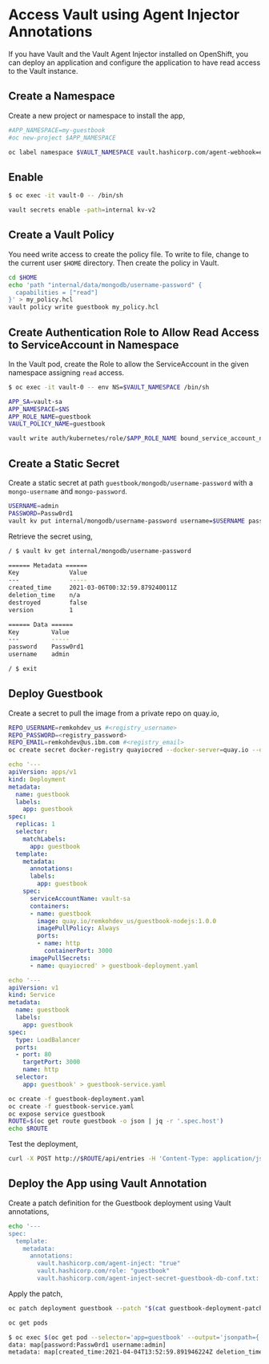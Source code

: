 # Access Vault using Agent Injector Annotations

If you have Vault and the Vault Agent Injector installed on OpenShift, you can deploy an application and configure the application to have read access to the Vault instance.

## Create a Namespace

Create a new project or namespace to install the app,

```bash
#APP_NAMESPACE=my-guestbook
#oc new-project $APP_NAMESPACE

oc label namespace $VAULT_NAMESPACE vault.hashicorp.com/agent-webhook=enabled
```

## Enable 

```bash
$ oc exec -it vault-0 -- /bin/sh

vault secrets enable -path=internal kv-v2
```

## Create a Vault Policy

You need write access to create the policy file. To write to file, change to the current user `$HOME` directory. Then create the policy in Vault.

```bash
cd $HOME
echo 'path "internal/data/mongodb/username-password" {
  capabilities = ["read"]
}' > my_policy.hcl
vault policy write guestbook my_policy.hcl
```

## Create Authentication Role to Allow Read Access to ServiceAccount in Namespace

In the Vault pod, create the Role to allow the ServiceAccount in the given namespace assigning `read` access.

```bash
$ oc exec -it vault-0 -- env NS=$VAULT_NAMESPACE /bin/sh

APP_SA=vault-sa
APP_NAMESPACE=$NS
APP_ROLE_NAME=guestbook
VAULT_POLICY_NAME=guestbook

vault write auth/kubernetes/role/$APP_ROLE_NAME bound_service_account_names=$APP_SA bound_service_account_namespaces=$APP_NAMESPACE policies=$VAULT_POLICY_NAME ttl=24h
```

## Create a Static Secret

Create a static secret at path `guestbook/mongodb/username-password` with a `mongo-username` and `mongo-password`.

```bash
USERNAME=admin
PASSWORD=Passw0rd1
vault kv put internal/mongodb/username-password username=$USERNAME password=$PASSWORD
```

Retrieve the secret using,

```bash
/ $ vault kv get internal/mongodb/username-password

====== Metadata ======
Key              Value
---              -----
created_time     2021-03-06T00:32:59.879240011Z
deletion_time    n/a
destroyed        false
version          1

====== Data ======
Key         Value
---         -----
password    Passw0rd1
username    admin

/ $ exit
```

## Deploy Guestbook

Create a secret to pull the image from a private repo on quay.io,

```bash
REPO_USERNAME=remkohdev_us #<registry_username>
REPO_PASSWORD=<registry_password>
REPO_EMAIL=remkohdev@us.ibm.com #<registry_email>
oc create secret docker-registry quayiocred --docker-server=quay.io --docker-username=$REPO_USERNAME --docker-password=$REPO_PASSWORD --docker-email=$REPO_EMAIL
```

```yml
echo '---
apiVersion: apps/v1
kind: Deployment
metadata:
  name: guestbook
  labels:
    app: guestbook
spec:
  replicas: 1
  selector:
    matchLabels:
      app: guestbook
  template:
    metadata:
      annotations:
      labels:
        app: guestbook
    spec:
      serviceAccountName: vault-sa
      containers:
      - name: guestbook
        image: quay.io/remkohdev_us/guestbook-nodejs:1.0.0
        imagePullPolicy: Always
        ports:
        - name: http
          containerPort: 3000
      imagePullSecrets:
      - name: quayiocred' > guestbook-deployment.yaml
```

```yaml
echo '---
apiVersion: v1
kind: Service
metadata:
  name: guestbook
  labels:
    app: guestbook
spec:
  type: LoadBalancer
  ports:
  - port: 80
    targetPort: 3000
    name: http
  selector:
    app: guestbook' > guestbook-service.yaml
```

```bash
oc create -f guestbook-deployment.yaml
oc create -f guestbook-service.yaml
oc expose service guestbook
ROUTE=$(oc get route guestbook -o json | jq -r '.spec.host')
echo $ROUTE
```

Test the deployment,

```bash
curl -X POST http://$ROUTE/api/entries -H 'Content-Type: application/json' -H 'Accept: application/json' -d '{ "message": "hello1" }'
```

## Deploy the App using Vault Annotation

Create a patch definition for the Guestbook deployment using Vault annotations,

```bash
echo '---
spec:
  template:
    metadata:
      annotations:
        vault.hashicorp.com/agent-inject: "true"
        vault.hashicorp.com/role: "guestbook"
        vault.hashicorp.com/agent-inject-secret-guestbook-db-conf.txt: "internal/data/mongodb/username-password"' > guestbook-deployment-patch.yaml
```

Apply the patch,

```bash
oc patch deployment guestbook --patch "$(cat guestbook-deployment-patch.yaml)"
```

```bash
oc get pods
```

```bash
$ oc exec $(oc get pod --selector='app=guestbook' --output='jsonpath={.items[0].metadata.name}') --container guestbook -- cat /vault/secrets/guestbook-db-conf.txt
data: map[password:Passw0rd1 username:admin]
metadata: map[created_time:2021-04-04T13:52:59.891946224Z deletion_time: destroyed:false version:1]
```
